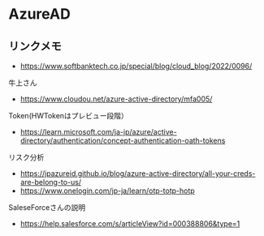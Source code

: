 # AzureAD

## リンクメモ
- https://www.softbanktech.co.jp/special/blog/cloud_blog/2022/0096/

牛上さん
- https://www.cloudou.net/azure-active-directory/mfa005/

Token(HWTokenはプレビュー段階）
- https://learn.microsoft.com/ja-jp/azure/active-directory/authentication/concept-authentication-oath-tokens

リスク分析
- https://jpazureid.github.io/blog/azure-active-directory/all-your-creds-are-belong-to-us/
- https://www.onelogin.com/jp-ja/learn/otp-totp-hotp

SaleseForceさんの説明
- https://help.salesforce.com/s/articleView?id=000388806&type=1
